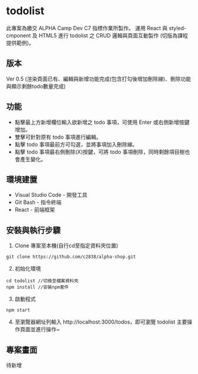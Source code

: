 # todolist
此專案為繳交 ALPHA Camp Dev C7 指標作業所製作。
運用 React 與 styled-cmponent 及 HTML5 進行 todolist 之 CRUD 邏輯與頁面互動製作 (切版為課程提供範例)。


## 版本
Ver 0.5 (渲染頁面已有、編輯與新增功能完成(包含打勾後增加刪除線)、刪除功能與顯示剩餘todo數量完成)


## 功能
* 點擊最上方新增欄位輸入欲新增之 todo 事項，可使用 Enter 或右側新增按鍵增加。
* 雙擊可針對原有 todo 事項進行編輯。
* 點擊 todo 事項最前方可勾選，並將事項加入刪除線。
* 點擊 todo 事項最右側刪除(X)按鍵，可將 todo 事項刪除，同時剩餘項目樹也會產生變化。


## 環境建置
* Visual Studio Code - 開發工具
* Git Bash - 指令終端
* React - 前端框架

## 安裝與執行步驟
1. Clone 專案至本機(自行cd至指定資料夾位置)
```
git clone https://github.com/c2838/alpha-shop.git
```
2. 初始化環境
```
cd todolist //切換至檔案資料夾
npm install //安裝npm套件
```
3. 啟動程式
```
npm start
```
4. 至瀏覽器網址列輸入 http://localhost:3000/todos，即可瀏覽 todolist 主要操作頁面並進行操作~


## 專案畫面
待新增
<!-- ![Alt text]() -->
